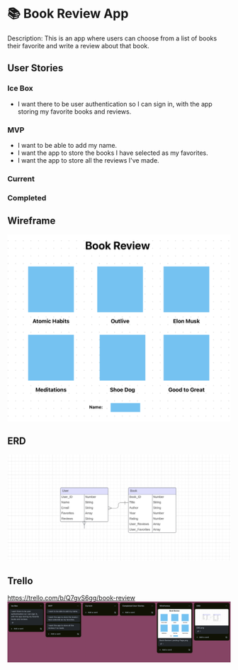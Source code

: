 # 📚 Book Review App 


Description:  This is an app where users can choose from a list of books their favorite and write a review about that book.

## User Stories

### Ice Box
- I want there to be user authentication so I can sign in, with the app storing my favorite books and reviews.

### MVP

- I want to be able to add my name.
- I want the app to store the books I have selected as my favorites.
- I want the app to store all the reviews I've made.

### Current


### Completed


## Wireframe
![Alt text](images/Book-Review-Landing-Page.png)


## ERD
![Alt text](images/ERD.png)



## Trello
https://trello.com/b/Q7gvS6gg/book-review
![Alt text](images/Trello.png)
